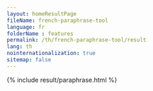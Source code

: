 ```yaml
---
layout: homeResultPage
fileName: french-paraphrase-tool
language: fr
folderName : features
permalink: /th/french-paraphrase-tool/result
lang: th
nointernationalization: true
sitemap: false
---
```

{% include result/paraphrase.html %}

<script src="/js/result/paraprashing.js" data-foldername="{{page.folderName}}" data-lang="{{page.lang}}"></script>